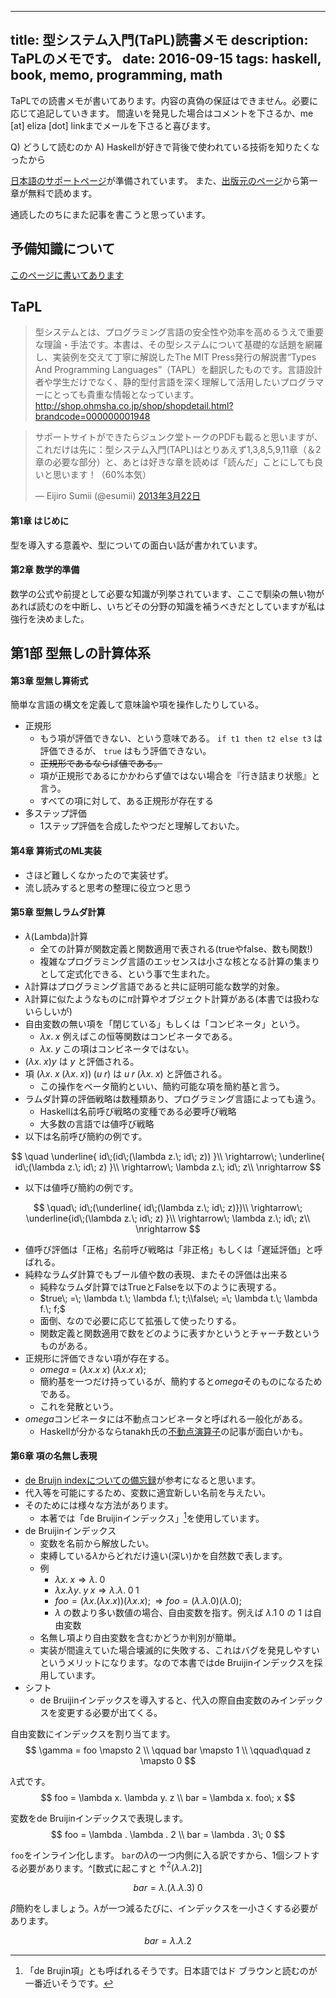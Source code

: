 ----
title: 型システム入門(TaPL)読書メモ
description: TaPLのメモです。
date: 2016-09-15
tags: haskell, book, memo, programming, math
----

TaPLでの読書メモが書いてあります。内容の真偽の保証はできません。必要に応じて追記していきます。
間違いを発見した場合はコメントを下さるか、me [at] eliza [dot] linkまでメールを下さると喜びます。

Q) どうして読むのか
A) Haskellが好きで背後で使われている技術を知りたくなったから

[日本語のサポートページ](http://tapl.proofcafe.org/home)が準備されています。
また、[出版元のページ](https://estore.ohmsha.co.jp/titles/978427406911P)から第一章が無料で読めます。

通読したのちにまた記事を書こうと思っています。

<!--more-->

## 予備知識について

[このページに書いてあります](/posts/PreTaPL.html)

## TaPL

> 型システムとは、プログラミング言語の安全性や効率を高めるうえで重要な理論・手法です。本書は、その型システムについて基礎的な話題を網羅し、実装例を交えて丁寧に解説したThe MIT Press発行の解説書“Types And Programming Languages”（TAPL）を翻訳したものです。言語設計者や学生だけでなく、静的型付言語を深く理解して活用したいプログラマーにとっても貴重な情報となっています。
> <http://shop.ohmsha.co.jp/shop/shopdetail.html?brandcode=000000001948>

<blockquote class="twitter-tweet" data-lang="ja"><p lang="ja" dir="ltr">サポートサイトができたらジュンク堂トークのPDFも載ると思いますが、これだけは先に：型システム入門(TAPL)はとりあえず1,3,8,5,9,11章（＆2章の必要な部分）と、あとは好きな章を読めば「読んだ」ことにしても良いと思います！（60%本気）</p>&mdash; Eijiro Sumii (@esumii) <a href="https://twitter.com/esumii/status/315135694462939137">2013年3月22日</a></blockquote>

#### 第1章	はじめに

型を導入する意義や、型についての面白い話が書かれています。

#### 第2章	数学的準備

数学の公式や前提として必要な知識が列挙されています、ここで馴染の無い物があれば読むのを中断し、いちどその分野の知識を補うべきだとしていますが私は強行を決めました。

## 第1部	型無しの計算体系

#### 第3章	型無し算術式

簡単な言語の構文を定義して意味論や項を操作したりしている。

<!-- - 操作的意味論: 抽象機械を定義してプログラミング言語の振舞いを規定、機械の振舞いを遷移関数を使用して定義する。 -->
<!-- - 表示的意味論: 項を数値や関数として捉えてモデル化。 -->
<!-- - 公理的意味論: 言語の定義そのものが法則となる、項の意味は項の照明そのもの。 -->
- 正規形
    + もう項が評価できない、という意味である。 `if t1 then t2 else t3` は評価できるが、 `true` はもう評価できない。
    + ~~正規形であるならば値である。~~
    + 項が正規形であるにかかわらず値ではない場合を『行き詰まり状態』と言う。
    + すべての項に対して、ある正規形が存在する
- 多ステップ評価
    + 1ステップ評価を合成したやつだと理解しておいた。

#### 第4章	算術式のML実装

- さほど難しくなかったので実装せず。
- 流し読みすると思考の整理に役立つと思う

#### 第5章	型無しラムダ計算

- $\lambda$(Lambda)計算
    + 全ての計算が関数定義と関数適用で表される(trueやfalse、数も関数!)
    + 複雑なプログラミング言語のエッセンスは小さな核となる計算の集まりとして定式化できる、という事で生まれた。
- $\lambda$計算はプログラミング言語であると共に証明可能な数学的対象。
- $\lambda$計算に似たようなものに$\pi$計算やオブジェクト計算がある(本書では扱わないらしいが)
- 自由変数の無い項を「閉じている」もしくは「コンビネータ」という。
    + $\lambda x.\; x$ 例えばこの恒等関数はコンビネータである。
    + $\lambda x.\; y$ この項はコンビネータではない。 
- $(\lambda x.\; x) y$ は $y$ と評価される。
- 項 $(\lambda x.\; x\; (\lambda x.\; x))\; (u\; r)$ は $u\; r\; (\lambda x.\; x)$ と評価される。
    + この操作をベータ簡約といい、簡約可能な項を簡約基と言う。
- ラムダ計算の評価戦略は数種類あり、プログラミング言語によっても違う。
    + Haskellは名前呼び戦略の変種である必要呼び戦略
    + 大多数の言語では値呼び戦略
- 以下は名前呼び簡約の例です。

$$
\quad         \underline{ id\;(id\;(\lambda z.\; id\; z)) }\\ 
\rightarrow\; \underline{ id\;(\lambda z.\; id\; z) }\\
\rightarrow\; \lambda z.\; id\; z\\
\nrightarrow
$$

- 以下は値呼び簡約の例です。

$$
\quad\;       id\;(\underline{ id\;(\lambda z.\; id\; z)})\\
\rightarrow\; \underline{id\;(\lambda z.\; id\; z) }\\
\rightarrow\; \lambda z.\; id\; z\\
\nrightarrow
$$

- 値呼び評価は「正格」名前呼び戦略は「非正格」もしくは「遅延評価」と呼ばれる。
- 純粋なラムダ計算でもブール値や数の表現、またその評価は出来る
    + 純粋なラムダ計算ではTrueとFalseを以下のように表現する。
    + $true\; =\; \lambda t.\; \lambda f.\; t;\\false\; =\; \lambda t.\; \lambda f.\; f;$
    + 面倒、なので必要に応じて拡張して使ったりする。
    + 関数定義と関数適用で数をどのように表すかというとチャーチ数というものがある。
- 正規形に評価できない項が存在する。
    + $omega\; =\; (\lambda x. x\; x)\; (\lambda x. x\; x);$
    + 簡約基を一つだけ持っているが、簡約すると$omega$そのものになるためである。
    + これを発散という。
- $omega$コンビネータには不動点コンビネータと呼ばれる一般化がある。
    + Haskellが分かるならtanakh氏の[不動点演算子](http://d.hatena.ne.jp/tanakh/20040813)の記事が面白いかも。

#### 第6章	項の名無し表現

- [de Bruijn indexについての備忘録](http://ryna4c2e.hatenablog.com/entry/20141023/1414077068)が参考になると思います。
- 代入等を可能にするため、変数に適宜新しい名前を与えたい。
- そのためには様々な方法があります。
    + 本著では「de Bruijinインデックス」[^deBruin]を使用しています。
- de Bruijinインデックス
    + 変数を名前から解放したい。
    + 束縛している$\lambda$からどれだけ遠い(深い)かを自然数で表します。
    + 例
        * $\lambda x.\; x \Rightarrow \lambda .\; 0$
        * $\lambda x.\lambda y.\; y\; x \Rightarrow \lambda.\lambda. \; 0\; 1$
        * $foo = (\lambda x. (\lambda x. x)) (\lambda x. x); \Rightarrow foo = (\lambda .\lambda . 0) (\lambda . 0);$
        * $\lambda$ の数より多い数値の場合、自由変数を指す。例えば $\lambda .1\; 0$ の $1$ は自由変数
    + 名無し項より自由変数を含むかどうか判別が簡単。
    + 実装が間違えていた場合壊滅的に失敗する、これはバグを発見しやすいというメリットになります。なので本書ではde Bruijinインデックスを採用しています。
- シフト
    + de Bruijinインデックスを導入すると、代入の際自由変数のみインデックスを変更する必要が出てくる。

自由変数にインデックスを割り当てます。
$$
\gamma =    foo \mapsto 2 \\
\qquad      bar \mapsto 1 \\
\qquad\quad z   \mapsto 0
$$

$\lambda$式です。
$$
foo = \lambda x. \lambda y. z \\
bar = \lambda x. foo\; x
$$

変数をde Bruijinインデックスで表現します。
$$
foo = \lambda . \lambda . 2 \\
bar = \lambda . 3\; 0
$$

`foo`をインライン化します。
`bar`の$\lambda$の一つ内側に入る訳ですから、1個シフトする必要があります。^[数式に起こすと $\uparrow ^2 (\lambda . \lambda . 2)$]

$$
bar = \lambda . (\lambda . \lambda . 3)\; 0
$$

$\beta$簡約をしましょう。$\lambda$が一つ減るたびに、インデックスを一小さくする必要があります。

$$
bar = \lambda . \lambda . 2
$$

[^deBruin]: 「de Brujin項」とも呼ばれるそうです。日本語ではド ブラウンと読むのが一番近いそうです。

<!--
#### 第7章	ラムダ計算のML実装
## 第2部	単純型
#### 第8章	型付き算術式
#### 第9章	単純型付きラムダ計算
#### 第10章	単純型のML実装
#### 第11章	単純な拡張
#### 第12章	正規化
#### 第13章	参照
#### 第14章	例外

## 第3部	部分型付け
#### 第15章	部分型付け
#### 第16章	部分型付けのメタ理論
#### 第17章	部分型付けのML実装
#### 第18章	事例：命令的オブジェクト
#### 第19章	事例：Featherweight Java

## 第4部	再帰型
#### 第20章	再帰型
#### 第21章	再帰型のメタ理論

## 第5部	多相性
#### 第22章	型再構築
#### 第23章	全称型
#### 第24章	存在型
#### 第25章	System F のML実装
#### 第26章	有界量化
#### 第27章	事例：命令的オブジェクト再考
#### 第28章	有界量化のメタ理論

## 第6部	高階の型システム
#### 第29章	型演算子とカインド
#### 第30章	高階多相
#### 第31章	高階部分型付け
#### 第32章	事例：純粋関数的オブジェクト

## 付録A	演習の解答
## 付録B	記法
-->
